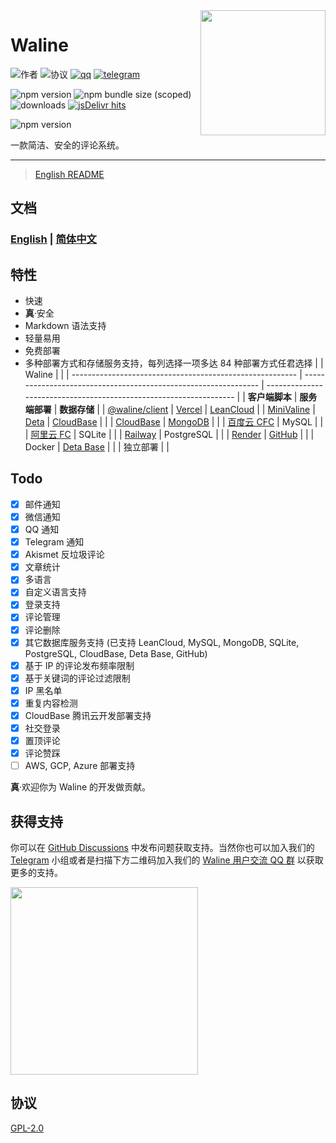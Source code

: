 <img src="./assets/logo.png" width='200' align="right" />

# Waline

![作者](https://img.shields.io/badge/作者-lizheming,%20Mr.Hope-blue?style=for-the-badge) ![协议](https://img.shields.io/github/license/walinejs/waline?style=for-the-badge) [![qq](https://img.shields.io/badge/qq-waline交流群-f75137?logo=TencentQQ&style=for-the-badge)](https://jq.qq.com/?_wv=1027&k=bKoVBppG) [![telegram](https://img.shields.io/badge/telegram-walinejs-2ca5e0?logo=telegram&style=for-the-badge)](https://t.me/walinejs)

![npm version](https://img.shields.io/npm/v/@waline/client?color=critical&logo=npm&style=flat-square&label=@waline/client) ![npm bundle size (scoped)](https://img.shields.io/bundlephobia/minzip/@waline/client?style=flat-square&label=@waline/client%20size) ![downloads](https://img.shields.io/npm/dm/@waline/vercel?style=flat-square&label=@waline/client%20downloads) [![jsDelivr hits](https://data.jsdelivr.com/v1/package/npm/@waline/client/badge)](https://www.jsdelivr.com/package/npm/@waline/client)

![npm version](https://img.shields.io/npm/v/@waline/vercel?color=critical&logo=npm&style=flat-square&label=@waline/vercel)

一款简洁、安全的评论系统。

---

> [English README](https://github.com/walinejs/waline/blob/main/README.md)

## 文档

### [English](https://waline.js.org/en/) | [简体中文](https://waline.js.org/)

## 特性

- 快速
- **真**·安全
- Markdown 语法支持
- 轻量易用
- 免费部署
- 多种部署方式和存储服务支持，每列选择一项多达 84 种部署方式任君选择
  | | Waline | |
  | -------------------------------------------------------- | --------------------------------------------------------------- | ------------------------------------------------------------------ |
  | **客户端脚本** | **服务端部署** | **数据存储** |
  | [@waline/client](https://waline.js.org) | [Vercel](https://vercel.com) | [LeanCloud](https://leancloud.app) |
  | [MiniValine](https://minivaline.js.org/) | [Deta](https://deta.sh) | [CloudBase](https://cloudbase.net) |
  | | [CloudBase](https://cloudbase.net/) | [MongoDB](https://mongodb.com) |
  | | [百度云 CFC](https://console.bce.baidu.com/cfc/#/cfc/functions) | MySQL |
  | | [阿里云 FC](https://fc.console.aliyun.com/) | SQLite |
  | | [Railway](https://railway.app) | PostgreSQL |
  | | [Render](https://render.com) | [GitHub](https://github.com) |
  | | Docker | [Deta Base](https://docs.deta.sh/docs/base/about) |
  | | 独立部署 | |

## Todo

- [x] 邮件通知
- [x] 微信通知
- [x] QQ 通知
- [x] Telegram 通知
- [x] Akismet 反垃圾评论
- [x] 文章统计
- [x] 多语言
- [x] 自定义语言支持
- [x] 登录支持
- [x] 评论管理
- [x] 评论删除
- [x] 其它数据库服务支持 (已支持 LeanCloud, MySQL, MongoDB, SQLite, PostgreSQL, CloudBase, Deta Base, GitHub)
- [x] 基于 IP 的评论发布频率限制
- [x] 基于关键词的评论过滤限制
- [x] IP 黑名单
- [x] 重复内容检测
- [x] CloudBase 腾讯云开发部署支持
- [x] 社交登录
- [x] 置顶评论
- [x] 评论赞踩
- [ ] AWS, GCP, Azure 部署支持

**真**·欢迎你为 Waline 的开发做贡献。

## 获得支持

你可以在 [GitHub Discussions](https://github.com/walinejs/waline/discussions) 中发布问题获取支持。当然你也可以加入我们的 [Telegram](https://t.me/walinejs) 小组或者是扫描下方二维码加入我们的 [Waline 用户交流 QQ 群](https://qm.qq.com/cgi-bin/qm/qr?k=rPZvq_EBfwQa6QZX7sToVlhH49c6ed0R&jump_from=webapi) 以获取更多的支持。

<a href="https://qm.qq.com/cgi-bin/qm/qr?k=rPZvq_EBfwQa6QZX7sToVlhH49c6ed0R&jump_from=webapi" target="_blank">
  <img src="./assets/qqgroup.jpg" width="300" />
</a>

## 协议

[GPL-2.0](https://github.com/lizheming/Waline/blob/main/LICENSE)
